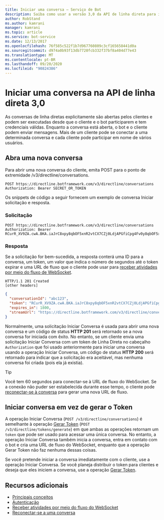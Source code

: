 ```yaml
---
title: Iniciar uma conversa – Serviço de Bot
description: Saiba como usar a versão 3,0 da API de linha direta para iniciar conversas com bots. Descubra como as operações iniciar conversa e gerar token são diferentes.
author: RobStand
ms.author: kamrani
manager: kamrani
ms.topic: article
ms.service: bot-service
ms.date: 12/13/2017
ms.openlocfilehash: 76f585c522f1b7d967760809c3cf165658441d0a
ms.sourcegitcommit: d974a0b93f13db7720fcb332f37bf8a404d77e43
ms.translationtype: MT
ms.contentlocale: pt-BR
ms.lasthandoff: 09/20/2020
ms.locfileid: "90824386"
---
```

# <a name="start-a-conversation-in-direct-line-api-30"></a>Iniciar uma conversa na API de linha direta 3,0

As conversas de linha diretas explicitamente são abertas pelos clientes e podem ser executadas desde que o cliente e o bot participarem e tem credenciais válidas. Enquanto a conversa está aberta, o bot e o cliente podem enviar mensagens. Mais de um cliente pode se conectar a uma determinada conversa e cada cliente pode participar em nome de vários usuários.

## <a name="open-a-new-conversation"></a>Abra uma nova conversa

Para abrir uma nova conversa do cliente, emita POST para o ponto de extremidade /v3/directline/conversations.

```http
POST https://directline.botframework.com/v3/directline/conversations
Authorization: Bearer SECRET_OR_TOKEN
```

Os snippets de código a seguir fornecem um exemplo de conversa Iniciar solicitação e resposta.

### <a name="request"></a>Solicitação

```http
POST https://directline.botframework.com/v3/directline/conversations
Authorization: Bearer RCurR_XV9ZA.cwA.BKA.iaJrC8xpy8qbOF5xnR2vtCX7CZj0LdjAPGfiCpg4Fv0y8qbOF5xPGfiCpg4Fv0y8qqbOF5x8qbOF5xn
```

### <a name="response"></a>Resposta

Se a solicitação for bem-sucedida, a resposta conterá uma ID para a conversa, um token, um valor que indica o número de segundos até o token expirar e uma URL de fluxo que o cliente pode usar para [receber atividades por meio do fluxo de WebSocket](bot-framework-rest-direct-line-3-0-receive-activities.md#connect-via-websocket).

```http
HTTP/1.1 201 Created
[other headers]
```

```json
{
  "conversationId": "abc123",
  "token": "RCurR_XV9ZA.cwA.BKA.iaJrC8xpy8qbOF5xnR2vtCX7CZj0LdjAPGfiCpg4Fv0y8qbOF5xPGfiCpg4Fv0y8qqbOF5x8qbOF5xn",
  "expires_in": 1800,
  "streamUrl": "https://directline.botframework.com/v3/directline/conversations/abc123/stream?t=RCurR_XV9ZA.cwA..."
}
```

Normalmente, uma solicitação Iniciar Conversa é usada para abrir uma nova conversa e um código de status **HTTP 201** será retornado se a nova conversa for iniciada com êxito. No entanto, se um cliente envia uma solicitação Iniciar Conversa com um token de Linha Direta no cabeçalho `Authorization` que foi usado anteriormente para iniciar uma conversa usando a operação Iniciar Conversa, um código de status **HTTP 200** será retornado para indicar que a solicitação era aceitável, mas nenhuma conversa foi criada (pois ela já existia).

> [!TIP]
> Você tem 60 segundos para conectar-se à URL de fluxo do WebSocket. Se a conexão não puder ser estabelecida durante esse tempo, o cliente pode [reconectar-se à conversa](bot-framework-rest-direct-line-3-0-reconnect-to-conversation.md) para gerar uma nova URL de fluxo.

## <a name="start-conversation-versus-generate-token"></a>Iniciar conversa em vez de gerar o Token

A operação Iniciar Conversa (`POST /v3/directline/conversations`) é semelhante à operação [Gerar Token](bot-framework-rest-direct-line-3-0-authentication.md#generate-token) (`POST /v3/directline/tokens/generate`) em que ambas as operações retornam um `token` que pode ser usado para acessar uma única conversa. No entanto, a operação Iniciar Conversa também inicia a conversa, entra em contato com o bot e cria uma URL de fluxo do WebSocket, enquanto que a operação Gerar Token não faz nenhuma dessas coisas. 

Se você pretende iniciar a conversa imediatamente com o cliente, use a operação Iniciar Conversa. Se você planeja distribuir o token para clientes e deseja que eles iniciem a conversa, use a operação [Gerar Token](bot-framework-rest-direct-line-3-0-authentication.md#generate-token). 

## <a name="additional-resources"></a>Recursos adicionais

- [Principais conceitos](bot-framework-rest-direct-line-3-0-concepts.md)
- [Autenticação](bot-framework-rest-direct-line-3-0-authentication.md)
- [Receber atividades por meio do fluxo do WebSocket](bot-framework-rest-direct-line-3-0-receive-activities.md#connect-via-websocket)
- [Reconectar-se a uma conversa](bot-framework-rest-direct-line-3-0-reconnect-to-conversation.md)
